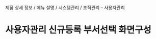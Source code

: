 <!--breadcrumb:제품 상세 정보 / 메뉴 설명 / 시스템관리 / 조직관리 – 사용자관리--><span class="md-breadcrumb">제품 상세 정보 / 메뉴 설명 / 시스템관리 / 조직관리 – 사용자관리</span>
# 사용자관리 신규등록 부서선택 화면구성

